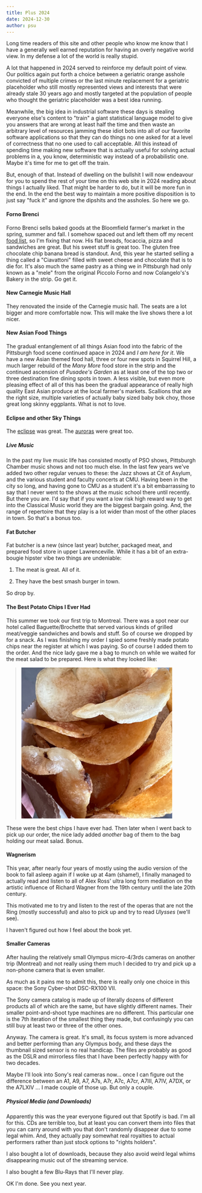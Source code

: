 ```yaml
---
title: Plus 2024
date: 2024-12-30
author: psu
---
```


Long time readers of this site and other people who know me know that I have a generally
well earned reputation for having an overly negative world view. In my defense a lot of
the world is really stupid.

A lot that happened in 2024 served to reinforce my default point of view. Our politics
again put forth a choice between a geriatric orange asshole convicted of multiple crimes
or the last minute replacement for a geriatric placeholder who still mostly represented
views and interests that were already stale 30 years ago and mostly targeted at the
population of people who thought the geriatric placeholder was a best idea running.

Meanwhile, the big idea in industrial software these days is stealing everyone else's
content to "train" a giant statistical language model to give you answers that are wrong
at least half the time and then waste an arbitrary level of resources jamming these idiot
bots into all of our favorite software applications so that they can do things no one
asked for at a level of correctness that no one used to call acceptable. All this instead
of spending time making new software that is actually useful for solving actual problems
in a, you know, deterministic way instead of a probabilistic one. Maybe it's time for me
to get off the train.

But, enough of that. Instead of dwelling on the bullshit I will now endeavour for you to
spend the rest of your time on this web site in 2024 reading about things I actually
liked. That might be harder to do, but it will be more fun in the end. In the end the best
way to maintain a more positive disposition is to just say "fuck it" and ignore the
dipshits and the assholes. So here we go.

#### Forno Brenci

Forno Brenci sells baked goods at the Bloomfield farmer's market in the spring, summer and
fall. I somehow spaced out and left them off my recent [food
list](10-things-to-eat-in-pittsburgh-before-you-are-dead-2024.html), so I'm fixing that
now. His flat breads, focaccia, pizza and sandwiches are great. But his sweet stuff is
great too. The gluten free chocolate chip banana bread is standout. And, this year he
started selling a thing called a "Ciavattoni" filled with sweet cheese and chocolate that
is to die for. It's also much the same pastry as a thing we in Pittsburgh had only known
as a "mele" from the original Piccolo Forno and now Colangelo's's Bakery in the strip. Go
get it.

#### New Carnegie Music Hall

They renovated the inside of the Carnegie music hall. The seats are a lot bigger and more
comfortable now. This will make the live shows there a lot nicer.

#### New Asian Food Things

The gradual entanglement of all things Asian food into the fabric of the Pittsburgh food
scene continued apace in 2024 and _I am here for it_. We have a new Asian themed food
hall, three or four new spots in Squirrel Hill, a much larger rebuild of the _Many More_
food store in the strip and the continued ascension of _Pusadee's Garden_ as at least one
of the top two or three destination fine dining spots in town. A less visible, but even
more pleasing effect of all of this has been the gradual appearance of really high quality
East Asian produce at the local farmer's markets. Scallions that are the right size,
multiple varieties of actually baby sized baby bok choy, those great long skinny
eggplants. What is not to love.

#### Eclipse and other Sky Things

The [eclipse](eclipse-2024.html) was great. The [auroras](photo-realistic.html) were great
too.

##### Live Music

In the past my live music life has consisted mostly of PSO shows, Pittsburgh Chamber music
shows and not too much else. In the last few years we've added two other regular venues to
these: the Jazz shows at Cit of Asylum, and the various student and faculty concerts at
CMU. Having been in the city so long, and having gone to CMU as a student it's a bit
embarrassing to say that I never went to the shows at the music school there until
recently. But there you are. I'd say that if you want a low risk high reward way to get
into the Classical Music world they are the biggest bargain going. And, the range of
repertoire that they play is a lot wider than most of the other places in town. So that's
a bonus too.

#### Fat Butcher

Fat butcher is a new (since last year) butcher, packaged meat, and prepared food store in
upper Lawrenceville. While it has a bit of an extra-bougie hipster vibe two things are
undeniable:

1. The meat is great. All of it.

2. They have the best smash burger in town.

So drop by.

#### The Best Potato Chips I Ever Had

This summer we took our first trip to Montreal. There was a spot near our hotel called
Baguette/Brochette that served various kinds of grilled meat/veggie sandwiches and bowls
and stuff. So of course we dropped by for a snack. As I was finishing my order I spied
some freshly made potato chips near the register at which I was paying. So of course I
added them to the order. And the nice lady gave me a bag to munch on while we waited for
the meat salad to be prepared. Here is what they looked like:

> <a href="../images/IMG_3136.jpg"><img src="../images/IMG_3136.jpg" width=400
title="chips"></a>

These were the best chips I have ever had. Then later when I went back to pick up our
order, the nice lady added _another_ bag of them to the bag holding our meat salad. Bonus.

#### Wagnerism

This year, after nearly four years of mostly using the audio version of the book to fall
asleep again if I woke up at 4am (shame!), I finally managed to actually read and listen
to all of Alex Ross' ultra long form mediation on the artistic influence of Richard Wagner
from the 19th century until the late 20th century.

This motivated me to try and listen to the rest of the operas that are not the Ring
(mostly successful) and also to pick up and try to read _Ulysses_ (we'll see).

I haven't figured out how I feel about the book yet.

#### Smaller Cameras

After hauling the relatively small Olympus micro-4/3rds cameras on another trip (Montreal)
and not really using them much I decided to try and pick up a non-phone camera that is
even smaller.

As much as it pains me to admit this, there is really only one choice in this space: the
Sony Cyber-shot DSC-RX100 VII.

The Sony camera catalog is made up of literally dozens of different products all of which
are the same, but have slightly different names. Their smaller point-and-shoot type
machines are no different. This particular one is the 7th iteration of the smallest thing
they made, but confusingly you can still buy at least two or three of the other ones.

Anyway. The camera is great. It's small, its focus system is more advanced and better
performing than any Olympus body, and these days the thumbnail sized sensor is no real
handicap. The files are probably as good as the DSLR and mirrorless files that I have been
perfectly happy with for two decades.

Maybe I'll look into Sony's real cameras now... once I can figure out the difference
between an A1, A9, A7, A7s, A7r, A7c, A7cr, A7III, A7IV, A7DX, or the A7LXIV ... I made
couple of those up. But only a couple.

##### Physical Media (and Downloads)

Apparently this was the year everyone figured out that Spotify is bad. I'm all for this.
CDs are terrible too, but at least you can convert them into files that you can carry
around with you that don't randomly disappear due to some legal whim. And, they actually
pay somewhat real royalties to actual performers rather than just stock options to "rights
holders".

I also bought a lot of downloads, because they also avoid weird legal whims disappearing
music out of the streaming service.

I also bought a few Blu-Rays that I'll never play.

OK I'm done. See you next year.
